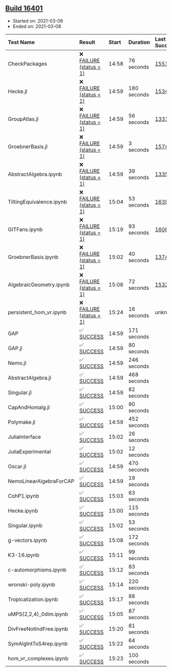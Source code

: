 ## [Build 16401](https://oscarci.mathematik.uni-kl.de/job/oscar/16401/)

* Started on: 2021-03-08
* Ended on: 2021-03-08

| Test Name    | Result | Start | Duration | Last Success | First Failure |
|:-------------|:-------|:------|:---------|:-------------|:--------------|
| CheckPackages | ❌ [FAILURE (status = 1)](https://oscarci.mathematik.uni-kl.de/job/oscar/16401/artifact/logs/build-16401/CheckPackages.log) | 14:58 | 76 seconds | [15514](https://oscarci.mathematik.uni-kl.de/job/oscar/15514/) | [15515](https://oscarci.mathematik.uni-kl.de/job/oscar/15515/) |
| Hecke.jl | ❌ [FAILURE (status = 1)](https://oscarci.mathematik.uni-kl.de/job/oscar/16401/artifact/logs/build-16401/Hecke.jl.log) | 14:59 | 180 seconds | [15344](https://oscarci.mathematik.uni-kl.de/job/oscar/15344/) | [15348](https://oscarci.mathematik.uni-kl.de/job/oscar/15348/) |
| GroupAtlas.jl | ❌ [FAILURE (status = 1)](https://oscarci.mathematik.uni-kl.de/job/oscar/16401/artifact/logs/build-16401/GroupAtlas.jl.log) | 14:59 | 56 seconds | [13311](https://oscarci.mathematik.uni-kl.de/job/oscar/13311/) | [13312](https://oscarci.mathematik.uni-kl.de/job/oscar/13312/) |
| GroebnerBasis.jl | ❌ [FAILURE (status = 1)](https://oscarci.mathematik.uni-kl.de/job/oscar/16401/artifact/logs/build-16401/GroebnerBasis.jl.log) | 14:59 | 3 seconds | [15745](https://oscarci.mathematik.uni-kl.de/job/oscar/15745/) | [15746](https://oscarci.mathematik.uni-kl.de/job/oscar/15746/) |
| AbstractAlgebra.ipynb | ❌ [FAILURE (status = 1)](https://oscarci.mathematik.uni-kl.de/job/oscar/16401/artifact/logs/build-16401/AbstractAlgebra.ipynb.log) | 14:59 | 39 seconds | [13355](https://oscarci.mathematik.uni-kl.de/job/oscar/13355/) | [13356](https://oscarci.mathematik.uni-kl.de/job/oscar/13356/) |
| TiltingEquivalence.ipynb | ❌ [FAILURE (status = 1)](https://oscarci.mathematik.uni-kl.de/job/oscar/16401/artifact/logs/build-16401/TiltingEquivalence.ipynb.log) | 15:04 | 53 seconds | [16394](https://oscarci.mathematik.uni-kl.de/job/oscar/16394/) | [16395](https://oscarci.mathematik.uni-kl.de/job/oscar/16395/) |
| GITFans.ipynb | ❌ [FAILURE (status = 1)](https://oscarci.mathematik.uni-kl.de/job/oscar/16401/artifact/logs/build-16401/GITFans.ipynb.log) | 15:19 | 93 seconds | [16068](https://oscarci.mathematik.uni-kl.de/job/oscar/16068/) | [16069](https://oscarci.mathematik.uni-kl.de/job/oscar/16069/) |
| GroebnerBasis.ipynb | ❌ [FAILURE (status = 1)](https://oscarci.mathematik.uni-kl.de/job/oscar/16401/artifact/logs/build-16401/GroebnerBasis.ipynb.log) | 15:02 | 40 seconds | [13748](https://oscarci.mathematik.uni-kl.de/job/oscar/13748/) | [13749](https://oscarci.mathematik.uni-kl.de/job/oscar/13749/) |
| AlgebraicGeometry.ipynb | ❌ [FAILURE (status = 1)](https://oscarci.mathematik.uni-kl.de/job/oscar/16401/artifact/logs/build-16401/AlgebraicGeometry.ipynb.log) | 15:06 | 72 seconds | [15322](https://oscarci.mathematik.uni-kl.de/job/oscar/15322/) | [15323](https://oscarci.mathematik.uni-kl.de/job/oscar/15323/) |
| persistent_hom_vr.ipynb | ❌ [FAILURE (status = 1)](https://oscarci.mathematik.uni-kl.de/job/oscar/16401/artifact/logs/build-16401/persistent_hom_vr.ipynb.log) | 15:24 | 16 seconds | unknown | unknown |
| GAP | ✅ [SUCCESS](https://oscarci.mathematik.uni-kl.de/job/oscar/16401/artifact/logs/build-16401/GAP.log) | 14:59 | 171 seconds |  |  |
| GAP.jl | ✅ [SUCCESS](https://oscarci.mathematik.uni-kl.de/job/oscar/16401/artifact/logs/build-16401/GAP.jl.log) | 14:59 | 80 seconds |  |  |
| Nemo.jl | ✅ [SUCCESS](https://oscarci.mathematik.uni-kl.de/job/oscar/16401/artifact/logs/build-16401/Nemo.jl.log) | 14:59 | 246 seconds |  |  |
| AbstractAlgebra.jl | ✅ [SUCCESS](https://oscarci.mathematik.uni-kl.de/job/oscar/16401/artifact/logs/build-16401/AbstractAlgebra.jl.log) | 14:59 | 468 seconds |  |  |
| Singular.jl | ✅ [SUCCESS](https://oscarci.mathematik.uni-kl.de/job/oscar/16401/artifact/logs/build-16401/Singular.jl.log) | 14:59 | 82 seconds |  |  |
| CapAndHomalg.jl | ✅ [SUCCESS](https://oscarci.mathematik.uni-kl.de/job/oscar/16401/artifact/logs/build-16401/CapAndHomalg.jl.log) | 15:00 | 90 seconds |  |  |
| Polymake.jl | ✅ [SUCCESS](https://oscarci.mathematik.uni-kl.de/job/oscar/16401/artifact/logs/build-16401/Polymake.jl.log) | 14:59 | 452 seconds |  |  |
| JuliaInterface | ✅ [SUCCESS](https://oscarci.mathematik.uni-kl.de/job/oscar/16401/artifact/logs/build-16401/JuliaInterface.log) | 15:02 | 26 seconds |  |  |
| JuliaExperimental | ✅ [SUCCESS](https://oscarci.mathematik.uni-kl.de/job/oscar/16401/artifact/logs/build-16401/JuliaExperimental.log) | 15:02 | 12 seconds |  |  |
| Oscar.jl | ✅ [SUCCESS](https://oscarci.mathematik.uni-kl.de/job/oscar/16401/artifact/logs/build-16401/Oscar.jl.log) | 14:59 | 470 seconds |  |  |
| NemoLinearAlgebraForCAP | ✅ [SUCCESS](https://oscarci.mathematik.uni-kl.de/job/oscar/16401/artifact/logs/build-16401/NemoLinearAlgebraForCAP.log) | 14:59 | 19 seconds |  |  |
| CohP1.ipynb | ✅ [SUCCESS](https://oscarci.mathematik.uni-kl.de/job/oscar/16401/artifact/logs/build-16401/CohP1.ipynb.log) | 15:03 | 63 seconds |  |  |
| Hecke.ipynb | ✅ [SUCCESS](https://oscarci.mathematik.uni-kl.de/job/oscar/16401/artifact/logs/build-16401/Hecke.ipynb.log) | 15:00 | 115 seconds |  |  |
| Singular.ipynb | ✅ [SUCCESS](https://oscarci.mathematik.uni-kl.de/job/oscar/16401/artifact/logs/build-16401/Singular.ipynb.log) | 15:02 | 53 seconds |  |  |
| g-vectors.ipynb | ✅ [SUCCESS](https://oscarci.mathematik.uni-kl.de/job/oscar/16401/artifact/logs/build-16401/g-vectors.ipynb.log) | 15:08 | 172 seconds |  |  |
| K3-16.ipynb | ✅ [SUCCESS](https://oscarci.mathematik.uni-kl.de/job/oscar/16401/artifact/logs/build-16401/K3-16.ipynb.log) | 15:11 | 99 seconds |  |  |
| c-automorphisms.ipynb | ✅ [SUCCESS](https://oscarci.mathematik.uni-kl.de/job/oscar/16401/artifact/logs/build-16401/c-automorphisms.ipynb.log) | 15:12 | 83 seconds |  |  |
| wronski-poly.ipynb | ✅ [SUCCESS](https://oscarci.mathematik.uni-kl.de/job/oscar/16401/artifact/logs/build-16401/wronski-poly.ipynb.log) | 15:14 | 220 seconds |  |  |
| Tropicalization.ipynb | ✅ [SUCCESS](https://oscarci.mathematik.uni-kl.de/job/oscar/16401/artifact/logs/build-16401/Tropicalization.ipynb.log) | 15:17 | 88 seconds |  |  |
| uMPS(2,2,4)_0dim.ipynb | ✅ [SUCCESS](https://oscarci.mathematik.uni-kl.de/job/oscar/16401/artifact/logs/build-16401/uMPS-2-2-4-_0dim.ipynb.log) | 15:05 | 87 seconds |  |  |
| DivFreeNotIndFree.ipynb | ✅ [SUCCESS](https://oscarci.mathematik.uni-kl.de/job/oscar/16401/artifact/logs/build-16401/DivFreeNotIndFree.ipynb.log) | 15:20 | 81 seconds |  |  |
| SymAlgIntToS4rep.ipynb | ✅ [SUCCESS](https://oscarci.mathematik.uni-kl.de/job/oscar/16401/artifact/logs/build-16401/SymAlgIntToS4rep.ipynb.log) | 15:22 | 64 seconds |  |  |
| hom_vr_complexes.ipynb | ✅ [SUCCESS](https://oscarci.mathematik.uni-kl.de/job/oscar/16401/artifact/logs/build-16401/hom_vr_complexes.ipynb.log) | 15:23 | 100 seconds |  |  |
